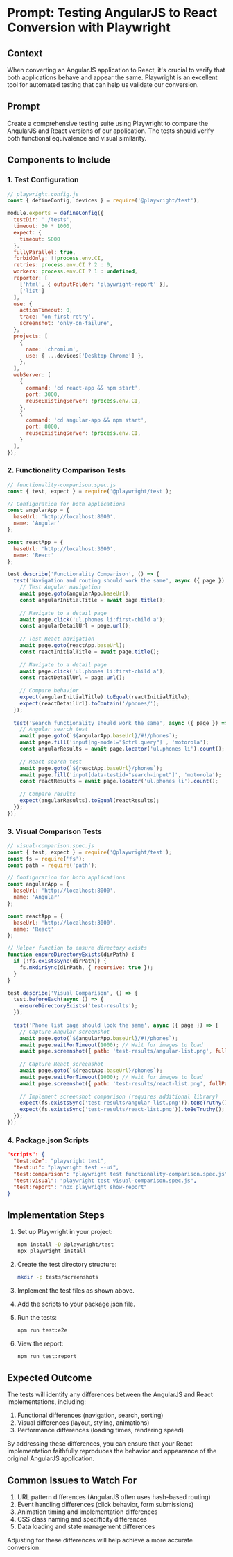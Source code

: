 # Prompt: Testing AngularJS to React Conversion with Playwright

## Context
When converting an AngularJS application to React, it's crucial to verify that both applications behave and appear the same. Playwright is an excellent tool for automated testing that can help us validate our conversion.

## Prompt
Create a comprehensive testing suite using Playwright to compare the AngularJS and React versions of our application. The tests should verify both functional equivalence and visual similarity.

## Components to Include

### 1. Test Configuration

```javascript
// playwright.config.js
const { defineConfig, devices } = require('@playwright/test');

module.exports = defineConfig({
  testDir: './tests',
  timeout: 30 * 1000,
  expect: {
    timeout: 5000
  },
  fullyParallel: true,
  forbidOnly: !!process.env.CI,
  retries: process.env.CI ? 2 : 0,
  workers: process.env.CI ? 1 : undefined,
  reporter: [
    ['html', { outputFolder: 'playwright-report' }],
    ['list']
  ],
  use: {
    actionTimeout: 0,
    trace: 'on-first-retry',
    screenshot: 'only-on-failure',
  },
  projects: [
    {
      name: 'chromium',
      use: { ...devices['Desktop Chrome'] },
    },
  ],
  webServer: [
    {
      command: 'cd react-app && npm start',
      port: 3000,
      reuseExistingServer: !process.env.CI,
    },
    {
      command: 'cd angular-app && npm start',
      port: 8000,
      reuseExistingServer: !process.env.CI,
    }
  ],
});
```

### 2. Functionality Comparison Tests

```javascript
// functionality-comparison.spec.js
const { test, expect } = require('@playwright/test');

// Configuration for both applications
const angularApp = {
  baseUrl: 'http://localhost:8000',
  name: 'Angular'
};

const reactApp = {
  baseUrl: 'http://localhost:3000',
  name: 'React'
};

test.describe('Functionality Comparison', () => {
  test('Navigation and routing should work the same', async ({ page }) => {
    // Test Angular navigation
    await page.goto(angularApp.baseUrl);
    const angularInitialTitle = await page.title();
    
    // Navigate to a detail page
    await page.click('ul.phones li:first-child a');
    const angularDetailUrl = page.url();
    
    // Test React navigation
    await page.goto(reactApp.baseUrl);
    const reactInitialTitle = await page.title();
    
    // Navigate to a detail page
    await page.click('ul.phones li:first-child a');
    const reactDetailUrl = page.url();
    
    // Compare behavior
    expect(angularInitialTitle).toEqual(reactInitialTitle);
    expect(reactDetailUrl).toContain('/phones/');
  });
  
  test('Search functionality should work the same', async ({ page }) => {
    // Angular search test
    await page.goto(`${angularApp.baseUrl}/#!/phones`);
    await page.fill('input[ng-model="$ctrl.query"]', 'motorola');
    const angularResults = await page.locator('ul.phones li').count();
    
    // React search test
    await page.goto(`${reactApp.baseUrl}/phones`);
    await page.fill('input[data-testid="search-input"]', 'motorola');
    const reactResults = await page.locator('ul.phones li').count();
    
    // Compare results
    expect(angularResults).toEqual(reactResults);
  });
});
```

### 3. Visual Comparison Tests

```javascript
// visual-comparison.spec.js
const { test, expect } = require('@playwright/test');
const fs = require('fs');
const path = require('path');

// Configuration for both applications
const angularApp = {
  baseUrl: 'http://localhost:8000',
  name: 'Angular'
};

const reactApp = {
  baseUrl: 'http://localhost:3000',
  name: 'React'
};

// Helper function to ensure directory exists
function ensureDirectoryExists(dirPath) {
  if (!fs.existsSync(dirPath)) {
    fs.mkdirSync(dirPath, { recursive: true });
  }
}

test.describe('Visual Comparison', () => {
  test.beforeEach(async () => {
    ensureDirectoryExists('test-results');
  });
  
  test('Phone list page should look the same', async ({ page }) => {
    // Capture Angular screenshot
    await page.goto(`${angularApp.baseUrl}/#!/phones`);
    await page.waitForTimeout(1000); // Wait for images to load
    await page.screenshot({ path: 'test-results/angular-list.png', fullPage: true });
    
    // Capture React screenshot
    await page.goto(`${reactApp.baseUrl}/phones`);
    await page.waitForTimeout(1000); // Wait for images to load
    await page.screenshot({ path: 'test-results/react-list.png', fullPage: true });
    
    // Implement screenshot comparison (requires additional library)
    expect(fs.existsSync('test-results/angular-list.png')).toBeTruthy();
    expect(fs.existsSync('test-results/react-list.png')).toBeTruthy();
  });
});
```

### 4. Package.json Scripts

```json
"scripts": {
  "test:e2e": "playwright test",
  "test:ui": "playwright test --ui",
  "test:comparison": "playwright test functionality-comparison.spec.js",
  "test:visual": "playwright test visual-comparison.spec.js",
  "test:report": "npx playwright show-report"
}
```

## Implementation Steps

1. Set up Playwright in your project:
   ```bash
   npm install -D @playwright/test
   npx playwright install
   ```

2. Create the test directory structure:
   ```bash
   mkdir -p tests/screenshots
   ```

3. Implement the test files as shown above.

4. Add the scripts to your package.json file.

5. Run the tests:
   ```bash
   npm run test:e2e
   ```

6. View the report:
   ```bash
   npm run test:report
   ```

## Expected Outcome

The tests will identify any differences between the AngularJS and React implementations, including:

1. Functional differences (navigation, search, sorting)
2. Visual differences (layout, styling, animations)
3. Performance differences (loading times, rendering speed)

By addressing these differences, you can ensure that your React implementation faithfully reproduces the behavior and appearance of the original AngularJS application.

## Common Issues to Watch For

1. URL pattern differences (AngularJS often uses hash-based routing)
2. Event handling differences (click behavior, form submissions)
3. Animation timing and implementation differences
4. CSS class naming and specificity differences
5. Data loading and state management differences

Adjusting for these differences will help achieve a more accurate conversion.